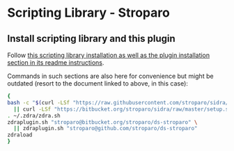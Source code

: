 # Scripting Library - Stroparo

## Install scripting library and this plugin

Follow [this scripting library installation as well as the plugin installation section in its readme instructions](https://github.com/stroparo/sidra/blob/master/README.md).

Commands in such sections are also here for convenience but might be outdated (resort to the document linked to above, in this case):

```bash
{
bash -c "$(curl -LSf "https://raw.githubusercontent.com/stroparo/sidra/master/setup.sh" \
  || curl -LSf "https://bitbucket.org/stroparo/sidra/raw/master/setup.sh")"
. ~/.zdra/zdra.sh
zdraplugin.sh "stroparo@bitbucket.org/stroparo/ds-stroparo" \
  || zdraplugin.sh "stroparo@github.com/stroparo/ds-stroparo"
zdraload
}

```



